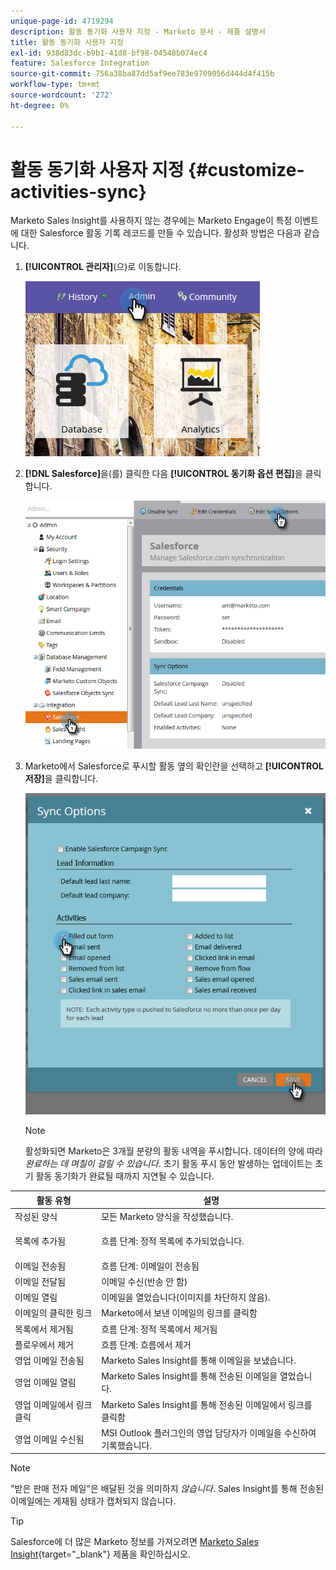 ```yaml
---
unique-page-id: 4719294
description: 활동 동기화 사용자 지정 - Marketo 문서 - 제품 설명서
title: 활동 동기화 사용자 지정
exl-id: 938d83dc-b9b1-41d8-bf98-04548b074ec4
feature: Salesforce Integration
source-git-commit: 756a38ba87dd5af9ee783e9709056d444d4f415b
workflow-type: tm+mt
source-wordcount: '272'
ht-degree: 0%

---
```


# 활동 동기화 사용자 지정 {#customize-activities-sync}

Marketo Sales Insight를 사용하지 않는 경우에는 Marketo Engage이 특정 이벤트에 대한 Salesforce 활동 기록 레코드를 만들 수 있습니다. 활성화 방법은 다음과 같습니다.

1. **[!UICONTROL 관리자]**(으)로 이동합니다.

   ![](assets/admin.png)

1. **[!DNL Salesforce]**&#x200B;을(를) 클릭한 다음 **[!UICONTROL 동기화 옵션 편집]**&#x200B;을 클릭합니다.

   ![](assets/two-1.png)

1. Marketo에서 Salesforce로 푸시할 활동 옆의 확인란을 선택하고 **[!UICONTROL 저장]**&#x200B;을 클릭합니다.

   ![](assets/three-1.png)

   >[!NOTE]
   >
   >활성화되면 Marketo은 3개월 분량의 활동 내역을 푸시합니다. 데이터의 양에 따라 _완료하는 데 며칠이 걸릴 수 있습니다_. 초기 활동 푸시 동안 발생하는 업데이트는 초기 활동 동기화가 완료될 때까지 지연될 수 있습니다.

<table> 
 <colgroup> 
  <col> 
  <col> 
 </colgroup> 
 <thead> 
  <tr> 
   <th>활동 유형</th> 
   <th>설명</th> 
  </tr> 
 </thead> 
 <tbody> 
  <tr> 
   <td>작성된 양식</td> 
   <td>모든 Marketo 양식을 작성했습니다.</td> 
  </tr> 
  <tr> 
   <td>목록에 추가됨</td> 
   <td><p>흐름 단계: 정적 목록에 추가되었습니다.</p></td> 
  </tr> 
  <tr> 
   <td>이메일 전송됨</td> 
   <td>흐름 단계: 이메일이 전송됨</td> 
  </tr> 
  <tr> 
   <td>이메일 전달됨</td> 
   <td>이메일 수신(반송 안 함)</td> 
  </tr> 
  <tr> 
   <td>이메일 열림</td> 
   <td>이메일을 열었습니다(이미지를 차단하지 않음).</td> 
  </tr> 
  <tr> 
   <td>이메일의 클릭한 링크</td> 
   <td>Marketo에서 보낸 이메일의 링크를 클릭함</td> 
  </tr> 
  <tr> 
   <td>목록에서 제거됨</td> 
   <td>흐름 단계: 정적 목록에서 제거됨</td> 
  </tr> 
  <tr> 
   <td>플로우에서 제거</td> 
   <td>흐름 단계: 흐름에서 제거</td> 
  </tr> 
  <tr> 
   <td>영업 이메일 전송됨</td> 
   <td>Marketo Sales Insight를 통해 이메일을 보냈습니다.</td> 
  </tr> 
  <tr> 
   <td>영업 이메일 열림</td> 
   <td>Marketo Sales Insight를 통해 전송된 이메일을 열었습니다.</td> 
  </tr> 
  <tr> 
   <td>영업 이메일에서 링크 클릭</td> 
   <td>Marketo Sales Insight를 통해 전송된 이메일에서 링크를 클릭함</td> 
  </tr> 
  <tr> 
   <td>영업 이메일 수신됨</td> 
   <td>MSI Outlook 플러그인의 영업 담당자가 이메일을 수신하여 기록했습니다.</td> 
  </tr> 
 </tbody> 
</table>

>[!NOTE]
>
>&quot;받은 판매 전자 메일&quot;은 배달된 것을 의미하지 _않습니다_. Sales Insight를 통해 전송된 이메일에는 게재됨 상태가 캡처되지 않습니다.

>[!TIP]
>
>Salesforce에 더 많은 Marketo 정보를 가져오려면 [Marketo Sales Insight](/help/marketo/product-docs/marketo-sales-insight/msi-for-salesforce/installation/install-marketo-sales-insight-package-in-salesforce-appexchange.md){target="_blank"} 제품을 확인하십시오.
